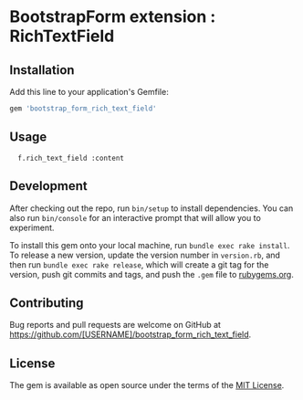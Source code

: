 # BootstrapForm extension : RichTextField

## Installation

Add this line to your application's Gemfile:

```ruby
gem 'bootstrap_form_rich_text_field'
```

## Usage

```
  f.rich_text_field :content
```

## Development

After checking out the repo, run `bin/setup` to install dependencies. You can also run `bin/console` for an interactive prompt that will allow you to experiment.

To install this gem onto your local machine, run `bundle exec rake install`. To release a new version, update the version number in `version.rb`, and then run `bundle exec rake release`, which will create a git tag for the version, push git commits and tags, and push the `.gem` file to [rubygems.org](https://rubygems.org).

## Contributing

Bug reports and pull requests are welcome on GitHub at https://github.com/[USERNAME]/bootstrap_form_rich_text_field.


## License

The gem is available as open source under the terms of the [MIT License](http://opensource.org/licenses/MIT).


